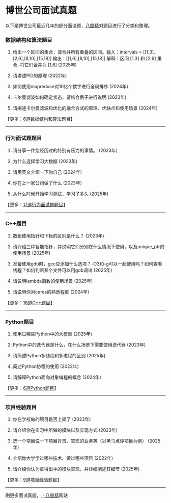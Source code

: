 # 博世公司面试真题

以下是博世公司最近几年的部分面试题，[八股精](https://www.bagujing.com)对题目进行了分类和整理。

### 数据结构和算法题目

1. 给出一个区间的集合，请合并所有重叠的区间。输入：intervals = [[1,3],[2,6],[8,10],[15,18]]   输出：[[1,6],[8,10],[15,18]]   解释：区间 [1,3] 和 [2,6] 重叠, 将它们合并为 [1,6] (2025年) 

2. 请讲述PID的原理 (2022年) 

3. 如何使用mapreduce对10亿个数字进行全局排序 (2024年) 

4. 卡尔曼滤波如何确定状态，请结合例子进行说明 (2023年) 

5. 请阐述卡尔曼滤波和优化的融合方式的原理、优缺点和使用场景 (2024年) 

【更多：[6道数据结构和算法题目](https://www.bagujing.com/companies)】


---

### 行为面试题题目

1. 请分享一件您经历过的特别有压力的事情。 (2023年) 

2. 为什么选择学习大数据 (2023年) 

3. 请用英文介绍一下你自己 (2024年) 

4. 你在上一家公司做了什么 (2023年) 

5. 从什么时候开始学习测试，学习了多久 (2025年) 

【更多：[17道行为面试题题目](https://www.bagujing.com/companies)】


---

### C++题目

1. 数组使用指针和下标的区别是什么？ (2023年) 

2. 请介绍三种智能指针，并说明它们分别在什么情况下使用，以及unique_ptr的使用场景 (2025年) 

3. 准备使用gdb时，gcc应添加什么选项？-O3和-g可以一起使用吗？如何查看线程？如何判断某个文件可以用gdb调试 (2025年) 

4. 请说明lambda函数的使用场景 (2025年) 

5. 请说明你对ceres的熟悉程度 (2024年) 

【更多：[16道C++题目](https://www.bagujing.com/companies)】


---

### Python题目

1. 使用过哪些Python中的大模型 (2025年) 

2. Python中的迭代器是什么，在什么场景下需要使用迭代器 (2023年) 

3. 请简述Python多线程和多进程的区别 (2025年) 

4. 简述Python协程的使用 (2022年) 

5. 请解释Python面向对象编程的概念 (2024年) 

【更多：[6道Python题目](https://www.bagujing.com/companies)】


---

### 项目经验题目

1. 你在学校做的项目是否上架了 (2023年) 

2. 请介绍你在实习中所做的模块以及实现方式 (2023年) 

3. 选一个项目说一下项目背景、实现的业务等（以黑马点评项目为例） (2025年) 

4. 介绍你大学学过哪些技术、做过哪些项目 (2022年) 

5. 请介绍你认为拿得出手的模块实现，并详细阐述其细节 (2025年) 

【更多：[9道项目经验题目](https://www.bagujing.com/companies)】


---

刷更多面试真题，上[八股精](https://www.bagujing.com)网站